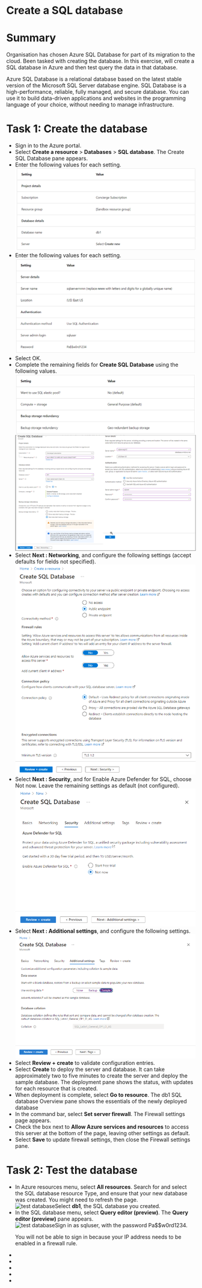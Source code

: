 # Create a SQL database

# Summary
<p>Organisation has chosen Azure SQL Database for part of its migration to the cloud. Been tasked with creating the database.
In this exercise, will create a SQL database in Azure and then test query the data in that database.</p>

<p>Azure SQL Database is a relational database based on the latest stable version of the Microsoft SQL Server database engine. SQL Database is a high-performance, reliable, fully managed, and secure database. You can use it to build data-driven applications and websites in the programming language of your choice, without needing to manage infrastructure.</p>

# Task 1: Create the database
<ul>
  <li>Sign in to the Azure portal.</li>
  <li>Select <b>Create a resource</b> > <b>Databases</b> > <b>SQL database</b>. The Create SQL Database pane appears.</li>
  <li>Enter the following values for each setting.</li>
  <img src="https://github.com/Jay-Jay23/Microsoft-Azure/blob/main/Azure%20SQL%20Database/image/Create%20a%20SQL%20database.png" alt="SQL">
  <li>Enter the following values for each setting.</li>
   <img src="https://github.com/Jay-Jay23/Microsoft-Azure/blob/main/Azure%20SQL%20Database/image/Create%20a%20SQL%20database2.png" alt="SQL">
  <li>Select OK.</li>
  <li>Complete the remaining fields for <b>Create SQL Database</b> using the following values.</li>
  <img src="https://github.com/Jay-Jay23/Microsoft-Azure/blob/main/Azure%20SQL%20Database/image/Create%20a%20SQL%20database3.png" alt="SQL">
  <img src="https://github.com/Jay-Jay23/Microsoft-Azure/blob/main/Azure%20SQL%20Database/image/Create%20a%20SQL%20database4.png" alt="SQL">
  <li>Select <b>Next : Networking</b>, and configure the following settings (accept defaults for fields not specified).</li>
  <img src="https://github.com/Jay-Jay23/Microsoft-Azure/blob/main/Azure%20SQL%20Database/image/Create%20a%20SQL%20database5.png" alt="SQL">
  <li>Select <b>Next : Security</b>, and for Enable Azure Defender for SQL, choose Not now. Leave the remaining settings as default (not configured).</li>
  <img src="https://github.com/Jay-Jay23/Microsoft-Azure/blob/main/Azure%20SQL%20Database/image/Create%20a%20SQL%20database6.png" alt="SQL">
  <li>Select <b>Next : Additional settings</b>, and configure the following settings.</li>
  <img src="https://github.com/Jay-Jay23/Microsoft-Azure/blob/main/Azure%20SQL%20Database/image/Create%20a%20SQL%20database7.png" alt="SQL">
  <li>Select <b>Review + create</b> to validate configuration entries.</li>
  <li>Select <b>Create</b> to deploy the server and database. It can take approximately two to five minutes to create the server and deploy the sample database. The deployment pane shows the status, with updates for each resource that is created.</li>
  <li>When deployment is complete, select <b>Go to resource</b>. The db1 SQL database Overview pane shows the essentials of the newly deployed database</li>
  <li>In the command bar, select <b>Set server firewall</b>. The Firewall settings page appears.</li>
  <li>Check the box next to <b>Allow Azure services and resources</b> to access this server at the bottom of the page, leaving other settings as default.</li>
  <li>Select <b>Save</b> to update firewall settings, then close the Firewall settings pane.</li>
  </ul>
  
  # Task 2: Test the database
<ul>
  <li>In Azure resources menu, select <b>All resources</b>. Search for and select the SQL database resource Type, and ensure that your new database was created. You might need to refresh the page.</li>
<img src="" alt="test database"
<li>Select <b>db1</b>, the SQL database you created.</li>
<li>In the SQL database menu, select <b>Query editor (preview)</b>. The <b>Query editor (preview)</b> pane appears.</li>
<img src="" alt="test database"
<li>Sign in as sqluser, with the password Pa$$w0rd1234.</li>
<p>You will not be able to sign in because your IP address needs to be enabled in a firewall rule.</p>
  <li>
  <li></li>
  <li></li>
  <li></li>
  <li></li>
  
</ul>
